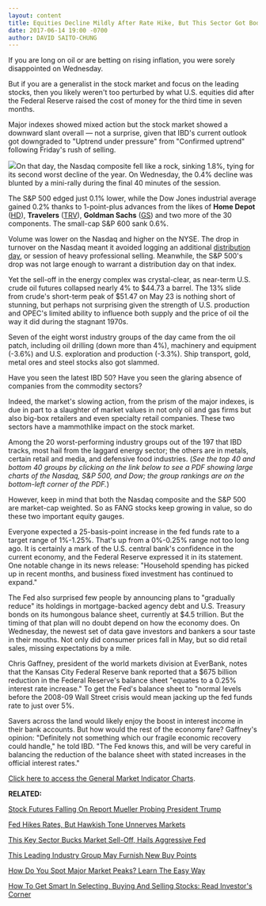 ```yaml
---
layout: content
title: Equities Decline Mildly After Rate Hike, But This Sector Got Body-Slammed
date: 2017-06-14 19:00 -0700
author: DAVID SAITO-CHUNG
---
```








 If you are long on oil or are betting on rising inflation, you were sorely disappointed on Wednesday.


But if you are a generalist in the stock market and focus on the leading stocks, then you likely weren't too perturbed by what U.S. equities did after the Federal Reserve raised the cost of money for the third time in seven months.


Major indexes showed mixed action but the stock market showed a downward slant overall — not a surprise, given that IBD's current outlook got downgraded to "Uptrend under pressure" from "Confirmed uptrend" following Friday's rush of selling.


![](https://www.investors.com/wp-content/uploads/2017/06/MP_3x3_061417-1-193x300.png)On that day, the Nasdaq composite fell like a rock, sinking 1.8%, tying for its second worst decline of the year. On Wednesday, the 0.4% decline was blunted by a mini-rally during the final 40 minutes of the session.


The S&P 500 edged just 0.1% lower, while the Dow Jones industrial average gained 0.2% thanks to 1-point-plus advances from the likes of **Home Depot** ([HD](https://research.investors.com/quote.aspx?symbol=HD)), **Travelers** ([TRV](https://research.investors.com/quote.aspx?symbol=TRV)), **Goldman Sachs** ([GS](https://research.investors.com/quote.aspx?symbol=GS)) and two more of the 30 components. The small-cap S&P 600 sank 0.6%.


Volume was lower on the Nasdaq and higher on the NYSE. The drop in turnover on the Nasdaq meant it avoided logging an additional [distribution day](http://education.investors.com/lesson.aspx?id=735759&sourceid=735764), or session of heavy professional selling. Meanwhile, the S&P 500's drop was not large enough to warrant a distribution day on that index.


Yet the sell-off in the energy complex was crystal-clear, as near-term U.S. crude oil futures collapsed nearly 4% to $44.73 a barrel. The 13% slide from crude's short-term peak of $51.47 on May 23 is nothing short of stunning, but perhaps not surprising given the strength of U.S. production and OPEC's limited ability to influence both supply and the price of oil the way it did during the stagnant 1970s.


Seven of the eight worst industry groups of the day came from the oil patch, including oil drilling (down more than 4%), machinery and equipment (-3.6%) and U.S. exploration and production (-3.3%). Ship transport, gold, metal ores and steel stocks also got slammed.


Have you seen the latest IBD 50? Have you seen the glaring absence of companies from the commodity sectors?


Indeed, the market's slowing action, from the prism of the major indexes, is due in part to a slaughter of market values in not only oil and gas firms but also big-box retailers and even specialty retail companies. These two sectors have a mammothlike impact on the stock market.


Among the 20 worst-performing industry groups out of the 197 that IBD tracks, most hail from the laggard energy sector; the others are in metals, certain retail and media, and defensive food industries. (*See the top 40 and bottom 40 groups by clicking on the link below to see a PDF showing large charts of the Nasdaq, S&P 500, and Dow; the group rankings are on the bottom-left corner of the PDF.*)


However, keep in mind that both the Nasdaq composite and the S&P 500 are market-cap weighted. So as FANG stocks keep growing in value, so do these two important equity gauges.


Everyone expected a 25-basis-point increase in the fed funds rate to a target range of 1%-1.25%. That's up from a 0%-0.25% range not too long ago. It is certainly a mark of the U.S. central bank's confidence in the current economy, and the Federal Reserve expressed it in its statement. One notable change in its news release: "Household spending has picked up in recent months, and business fixed investment has continued to expand."


The Fed also surprised few people by announcing plans to "gradually reduce" its holdings in mortgage-backed agency debt and U.S. Treasury bonds on its humongous balance sheet, currently at $4.5 trillion. But the timing of that plan will no doubt depend on how the economy does. On Wednesday, the newest set of data gave investors and bankers a sour taste in their mouths. Not only did consumer prices fall in May, but so did retail sales, missing expectations by a mile.


Chris Gaffney, president of the world markets division at EverBank, notes that the Kansas City Federal Reserve bank reported that a $675 billion reduction in the Federal Reserve's balance sheet "equates to a 0.25% interest rate increase." To get the Fed's balance sheet to "normal levels before the 2008-09 Wall Street crisis would mean jacking up the fed funds rate to just over 5%.


Savers across the land would likely enjoy the boost in interest income in their bank accounts. But how would the rest of the economy fare? Gaffney's opinion: "Definitely not something which our fragile economic recovery could handle," he told IBD. "The Fed knows this, and will be very careful in balancing the reduction of the balance sheet with stated increases in the official interest rates."


[Click here to access the General Market Indicator Charts](https://www.investors.com/wp-content/uploads/2017/06/IBD1406153639GMI.pdf).


**RELATED:**


[Stock Futures Falling On Report Mueller Probing President Trump](https://www.investors.com/market-trend/stock-market-today/futures-these-6-financials-passed-feds-first-test/)


[Fed Hikes Rates, But Hawkish Tone Unnerves Markets](https://www.investors.com/news/economy/fed-hikes-rates-details-plans-to-shrink-balance-sheet/)


[This Key Sector Bucks Market Sell-Off, Hails Aggressive Fed](https://www.investors.com/news/bank-stocks-fall-test-key-levels-after-weak-data-alters-fed-odds/)


[This Leading Industry Group May Furnish New Buy Points](https://www.investors.com/market-trend/stock-market-today/defensive-stocks-lead-apple-down-can-this-group-supply-new-buy-points/)


[How Do You Spot Major Market Peaks? Learn The Easy Way](https://www.investors.com/how-to-invest/investors-corner/how-do-you-spot-a-major-market-top-easy-look-for-heavy-distribution/)


[How To Get Smart In Selecting, Buying And Selling Stocks: Read Investor's Corner](https://www.investors.com/category/how-to-invest/investors-corner/)




